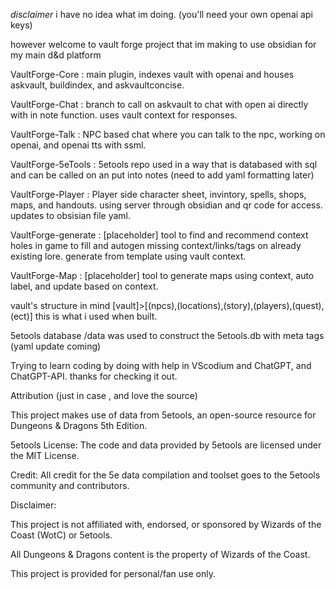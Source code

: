 *disclaimer* i have no idea what im doing.
(you'll need your own openai api keys)

however welcome to vault forge project that im making to use obsidian for my main d&d platform

VaultForge-Core : main plugin, indexes vault with openai and houses askvault, buildindex, and askvaultconcise.

VaultForge-Chat : branch to call on askvault to chat with open ai directly with in note function. uses vault context for responses.

VaultForge-Talk : NPC based chat where you can talk to the npc, working on openai, and openai tts with ssml. 

VaultForge-5eTools : 5etools repo used in a way that is databased with sql and can be called on an put into notes (need to add yaml formatting later)

VaultForge-Player : Player side character sheet, invintory, spells, shops, maps, and handouts. using server through obsidian and qr code for access. updates to obsisian file yaml.

VaultForge-generate : [placeholder] tool to find and recommend context holes in game to fill and autogen missing context/links/tags on already existing lore. generate from template using vault context.

VaultForge-Map : [placeholder] tool to generate maps using context, auto label, and update based on context. 

vault's structure in mind 
[vault]>[(npcs),(locations),(story),(players),(quest),(ect)] this is what i used when built.

5etools database /data was used to construct the 5etools.db with meta tags (yaml update coming)

Trying to learn coding by doing with help in VScodium and ChatGPT, and ChatGPT-API. 
thanks for checking it out.

Attribution (just in case , and love the source)

This project makes use of data from 5etools, an open-source resource for Dungeons & Dragons 5th Edition.

5etools License: The code and data provided by 5etools are licensed under the MIT License.

Credit: All credit for the 5e data compilation and toolset goes to the 5etools community and contributors.

Disclaimer:

This project is not affiliated with, endorsed, or sponsored by Wizards of the Coast (WotC) or 5etools.

All Dungeons & Dragons content is the property of Wizards of the Coast.

This project is provided for personal/fan use only.
